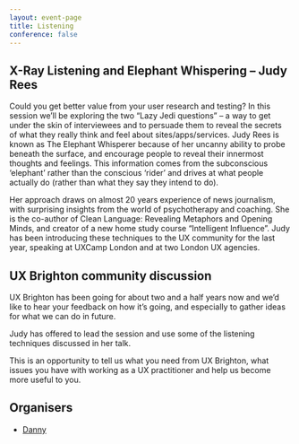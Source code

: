 ```yaml
---
layout: event-page
title: Listening
conference: false
---
```


## X-Ray Listening and Elephant Whispering – Judy Rees

Could you get better value from your user research and testing? In this session we’ll be exploring the two “Lazy Jedi questions” – a way to get under the skin of interviewees and to persuade them to reveal the secrets of what they really think and feel about sites/apps/services.
Judy Rees is known as The Elephant Whisperer because of her uncanny ability to probe beneath the surface, and encourage people to reveal their innermost thoughts and feelings. This information comes from the subconscious ‘elephant’ rather than the conscious ‘rider’ and drives at what people actually do (rather than what they say they intend to do).

Her approach draws on almost 20 years experience of news journalism, with surprising insights from the world of psychotherapy and coaching. She is the co-author of Clean Language: Revealing Metaphors and Opening Minds, and creator of a new home study course “Intelligent Influence”. Judy has been introducing these techniques to the UX community for the last year, speaking at UXCamp London and at two London UX agencies.

## UX Brighton community discussion

UX Brighton has been going for about two and a half years now and we’d like to hear your feedback on how it’s going, and especially to gather ideas for what we can do in future.

Judy has offered to lead the session and use some of the listening techniques discussed in her talk.

This is an opportunity to tell us what you need from UX Brighton, what issues you have with working as a UX practitioner and help us become more useful to you.

## Organisers

- <a href="http://uxbrighton.org.uk/about/#danny">Danny</a>
